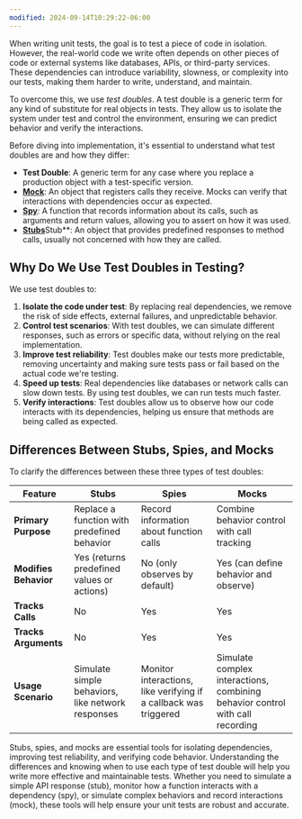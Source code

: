 ```yaml
---
modified: 2024-09-14T10:29:22-06:00
---
```


When writing unit tests, the goal is to test a piece of code in isolation. However, the real-world code we write often depends on other pieces of code or external systems like databases, APIs, or third-party services. These dependencies can introduce variability, slowness, or complexity into our tests, making them harder to write, understand, and maintain.

To overcome this, we use _test doubles_. A test double is a generic term for any kind of substitute for real objects in tests. They allow us to isolate the system under test and control the environment, ensuring we can predict behavior and verify the interactions.

Before diving into implementation, it's essential to understand what test doubles are and how they differ:

- **Test Double**: A generic term for any case where you replace a production object with a test-specific version.
- [**Mock**](mocks.md): An object that registers calls they receive. Mocks can verify that interactions with dependencies occur as expected.
- [**Spy**](spies.md): A function that records information about its calls, such as arguments and return values, allowing you to assert on how it was used.
- [**Stubs**](stubs.md)Stub**: An object that provides predefined responses to method calls, usually not concerned with how they are called.

## Why Do We Use Test Doubles in Testing?

We use test doubles to:

1. **Isolate the code under test**: By replacing real dependencies, we remove the risk of side effects, external failures, and unpredictable behavior.
2. **Control test scenarios**: With test doubles, we can simulate different responses, such as errors or specific data, without relying on the real implementation.
3. **Improve test reliability**: Test doubles make our tests more predictable, removing uncertainty and making sure tests pass or fail based on the actual code we're testing.
4. **Speed up tests**: Real dependencies like databases or network calls can slow down tests. By using test doubles, we can run tests much faster.
5. **Verify interactions**: Test doubles allow us to observe how our code interacts with its dependencies, helping us ensure that methods are being called as expected.

## Differences Between Stubs, Spies, and Mocks

To clarify the differences between these three types of test doubles:

| **Feature**           | **Stubs**                                         | **Spies**                                                        | **Mocks**                                                                     |
| --------------------- | ------------------------------------------------- | ---------------------------------------------------------------- | ----------------------------------------------------------------------------- |
| **Primary Purpose**   | Replace a function with predefined behavior       | Record information about function calls                          | Combine behavior control with call tracking                                   |
| **Modifies Behavior** | Yes (returns predefined values or actions)        | No (only observes by default)                                    | Yes (can define behavior and observe)                                         |
| **Tracks Calls**      | No                                                | Yes                                                              | Yes                                                                           |
| **Tracks Arguments**  | No                                                | Yes                                                              | Yes                                                                           |
| **Usage Scenario**    | Simulate simple behaviors, like network responses | Monitor interactions, like verifying if a callback was triggered | Simulate complex interactions, combining behavior control with call recording |

Stubs, spies, and mocks are essential tools for isolating dependencies, improving test reliability, and verifying code behavior. Understanding the differences and knowing when to use each type of test double will help you write more effective and maintainable tests. Whether you need to simulate a simple API response (stub), monitor how a function interacts with a dependency (spy), or simulate complex behaviors and record interactions (mock), these tools will help ensure your unit tests are robust and accurate.
